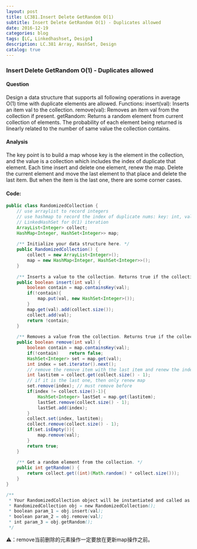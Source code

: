 ```yaml
---
layout: post
title: LC381.Insert Delete GetRandom O(1) 
subtitle: Insert Delete GetRandom O(1) - Duplicates allowed
date: 2016-12-19
categories: blog
tags: [LC, Linkedhashset, Design]
description: LC.381 Array, HashSet, Design
catalog: true
---
```


### Insert Delete GetRandom O(1) - Duplicates allowed

#### Question

Design a data structure that supports all following operations in average O(1) time with duplicate elements are allowed.
Functions: 
insert(val): Inserts an item val to the collection.
remove(val): Removes an item val from the collection if present.
getRandom: Returns a random element from current collection of elements. The probability of each element being returned is linearly related to the number of same value the collection contains.

#### Analysis

The key point is to build a map whose key is the element in the collection, and the value is a collection which includes the index of duplicate that element. Each time insert and delete one element, renew the map. Delete the current element and move the last element to that place and delete the last item. But when the item is the last one, there are some corner cases. 

#### Code:
```java
public class RandomizedCollection {
    // use arraylist to record integers
    // use hashmap to record the index of duplicate nums: key: int, value: place of int
    // LinkedHashSet for O(1) iteration
    ArrayList<Integer> collect;
    HashMap<Integer, HashSet<Integer>> map;
    
    /** Initialize your data structure here. */
    public RandomizedCollection() {
        collect = new ArrayList<Integer>();
        map = new HashMap<Integer, HashSet<Integer>>();
    }
    
    /** Inserts a value to the collection. Returns true if the collection did not already contain the specified element. */
    public boolean insert(int val) {
        boolean contain = map.containsKey(val);
        if(!contain){
            map.put(val, new HashSet<Integer>());
        }
        map.get(val).add(collect.size());
        collect.add(val);
        return !contain;
    }
    
    /** Removes a value from the collection. Returns true if the collection contained the specified element. */
    public boolean remove(int val) {
        boolean contain = map.containsKey(val);
        if(!contain)    return false;
        HashSet<Integer> set = map.get(val);
        int index = set.iterator().next();
        // remove the remove item with the last item and renew the index map
        int lastitem = collect.get(collect.size() - 1);
        // if it is the last one, then only renew map
        set.remove(index); // must remove before
        if(index != collect.size()-1){
            HashSet<Integer> lastSet = map.get(lastitem);
            lastSet.remove(collect.size() - 1);
            lastSet.add(index);
        }
        collect.set(index, lastitem);
        collect.remove(collect.size() - 1);
        if(set.isEmpty()){
            map.remove(val);
        }
        return true;
    }
    
    /** Get a random element from the collection. */
    public int getRandom() {
        return collect.get((int)(Math.random() * collect.size()));
    }
}

/**
 * Your RandomizedCollection object will be instantiated and called as such:
 * RandomizedCollection obj = new RandomizedCollection();
 * boolean param_1 = obj.insert(val);
 * boolean param_2 = obj.remove(val);
 * int param_3 = obj.getRandom();
 */
```

⚠️：remove当前删除的元素操作一定要放在更新map操作之前。
